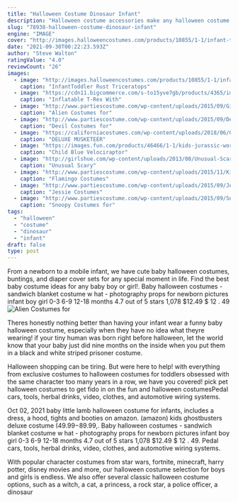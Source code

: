 ```yaml
---
title: "Halloween Costume Dinosaur Infant"
description: "Halloween costume accessories make any halloween costume the absolute best when you accessorize with costume accessories from spirit halloween! our halloween accessories make any costume come alive. From wigs to masks and makeup to hats, weve got everything youll need to make sure your halloween costume"
slug: "78938-halloween-costume-dinosaur-infant"
engine: "IMAGE"
cover: "http://images.halloweencostumes.com/products/10855/1-1/infant-toddler-rust-triceratops-costume.jpg"
date: "2021-09-30T00:22:23.593Z"
author: "Steve Walton"
ratingValue: "4.0"
reviewCount: "26"
images:
  - image: "http://images.halloweencostumes.com/products/10855/1-1/infant-toddler-rust-triceratops-costume.jpg"
    caption: "InfantToddler Rust Triceratops"
  - image: "https://cdn11.bigcommerce.com/s-to15yve7gb/products/4365/images/4637/ru820679-99k__59172.1526684770.500.750.jpg?c=2"
    caption: "Inflatable T-Rex With"
  - image: "http://www.partiescostume.com/wp-content/uploads/2015/09/Girl-Alien-Costume.jpg"
    caption: "Alien Costumes for"
  - image: "http://www.partiescostume.com/wp-content/uploads/2015/09/Devil-Costume-Girl.jpg"
    caption: "Devil Costumes for"
  - image: "https://californiacostumes.com/wp-content/uploads/2018/06/01245_DeluxeMusketeer_02-700x1024.jpg"
    caption: "DELUXE MUSKETEER"
  - image: "https://images.fun.com/products/46466/1-1/kids-jurassic-world-2-blue-velociraptor-3-4-mask.jpg"
    caption: "Child Blue Velociraptor"
  - image: "http://girlshue.com/wp-content/uploads/2013/08/Unusual-Scary-Halloween-Costume-Ideas-For-Kids-2013-2014-5.jpg"
    caption: "Unusual Scary"
  - image: "http://www.partiescostume.com/wp-content/uploads/2015/11/Kids-Flamingo-Costume.jpg"
    caption: "Flamingo Costumes"
  - image: "http://www.partiescostume.com/wp-content/uploads/2015/09/Jessie-Toy-Story-Costume-Toddler.jpg"
    caption: "Jessie Costumes"
  - image: "http://www.partiescostume.com/wp-content/uploads/2015/09/Snoopy-Mascot-Costume.jpg"
    caption: "Snoopy Costumes for"
tags:
  - "halloween"
  - "costume"
  - "dinosaur"
  - "infant"
draft: false
type: post
---
```


From a newborn to a mobile infant, we have cute baby halloween costumes, buntings, and diaper cover sets for any special moment in life. Find the best baby costume ideas for any baby boy or girl!. Baby halloween costumes - sandwich blanket costume w hat - photography props for newborn pictures infant boy girl 0-3 6-9 12-18 months 4.7 out of 5 stars 1,078 $12.49 $ 12 . 49
![Alien Costumes for](http://www.partiescostume.com/wp-content/uploads/2015/09/Girl-Alien-Costume.jpg "Alien Costumes for")

Theres honestly nothing better than having your infant wear a funny baby halloween costume, especially when they have no idea what theyre wearing! if your tiny human was born right before halloween, let the world know that your baby just did nine months on the inside when you put them in a black and white striped prisoner costume.
<!--inArticleAds-->

<!--galleryOne-->

Halloween shopping can be tiring. But were here to help! with everything from exclusive costumes to halloween costumes for toddlers obsessed with the same character too many years in a row, we have you covered! pick pet halloween costumes to get fido in on the fun and halloween costumesPedal cars, tools, herbal drinks, video, clothes, and automotive wiring systems.
<!--inArticleAds-->

<!--galleryTwo-->

Oct 02, 2021 baby little lamb halloween costume for infants, includes a dress, a hood, tights and booties on amazon. (amazon) kids ghostbusters deluxe costume ($49.99-$89.99,. Baby halloween costumes - sandwich blanket costume w hat - photography props for newborn pictures infant boy girl 0-3 6-9 12-18 months 4.7 out of 5 stars 1,078 $12.49 $ 12 . 49. Pedal cars, tools, herbal drinks, video, clothes, and automotive wiring systems.
<!--galleryThree-->

With popular character costumes from star wars, fortnite, minecraft, harry potter, disney movies and more, our halloween costume selection for boys and girls is endless. We also offer several classic halloween costume options, such as a witch, a cat, a princess, a rock star, a police officer, a dinosaur